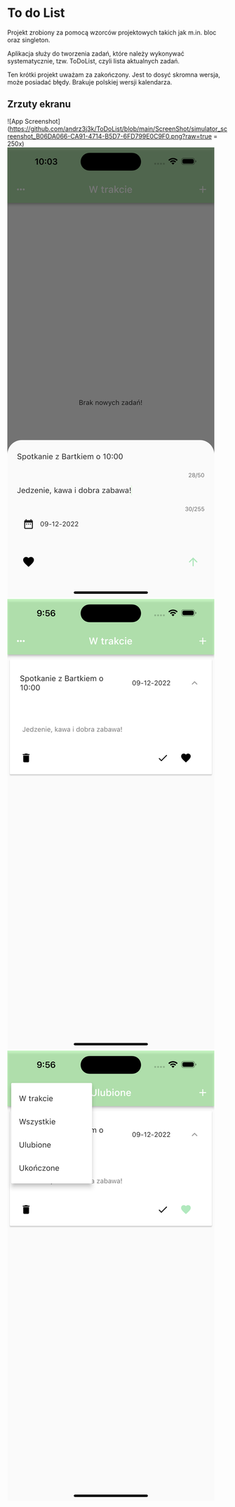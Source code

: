 
# To do List

Projekt zrobiony za pomocą wzorców projektowych takich jak m.in. bloc oraz singleton.

Aplikacja służy do tworzenia zadań, które należy wykonywać systematycznie, tzw. ToDoList, czyli lista aktualnych zadań.

Ten krótki projekt uważam za zakończony. Jest to dosyć skromna wersja, może posiadać błędy.
Brakuje polskiej wersji kalendarza.



## Zrzuty ekranu

![App Screenshot](https://github.com/andrz3j3k/ToDoList/blob/main/ScreenShot/simulator_screenshot_B06DA066-CA91-4714-B5D7-6FD799E0C9F0.png?raw=true = 250x)
![App Screenshot](https://github.com/andrz3j3k/ToDoList/blob/main/ScreenShot/simulator_screenshot_29CF8891-7705-4590-A511-1BEE1BC3D18C.png?raw=true)
![App Screenshot](https://github.com/andrz3j3k/ToDoList/blob/main/ScreenShot/simulator_screenshot_7A209590-AB17-4875-84D4-8778D77E2BBF.png?raw=true)
![App Screenshot](https://github.com/andrz3j3k/ToDoList/blob/main/ScreenShot/simulator_screenshot_3D4B01F4-2E62-4D0A-B586-4ED7E3DB7840.png?raw=true)


